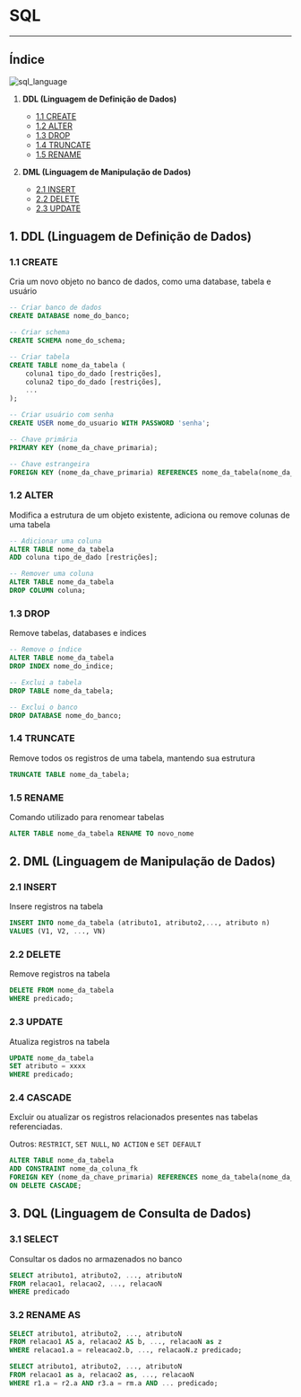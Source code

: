 # SQL 
---

## Índice

![sql_language](https://github.com/user-attachments/assets/d5370e6a-5c60-44cd-a7fa-3ba7446f9814)

1. **DDL (Linguagem de Definição de Dados)**
   - [1.1 CREATE](#11-create)
   - [1.2 ALTER](#12-alter)
   - [1.3 DROP](#13-drop)
   - [1.4 TRUNCATE](#14-truncate)
   - [1.5 RENAME](#15-rename)

2. **DML (Linguagem de Manipulação de Dados)**
   - [2.1 INSERT](#21-insert)
   - [2.2 DELETE](#22-delete)
   - [2.3 UPDATE](#23-update)

## 1. DDL (Linguagem de Definição de Dados)

### 1.1 CREATE
Cria um novo objeto no banco de dados, como uma database, tabela e usuário 

```sql
-- Criar banco de dados
CREATE DATABASE nome_do_banco;

-- Criar schema
CREATE SCHEMA nome_do_schema;

-- Criar tabela
CREATE TABLE nome_da_tabela (
    coluna1 tipo_do_dado [restrições],
    coluna2 tipo_do_dado [restrições],
    ...
);

-- Criar usuário com senha
CREATE USER nome_do_usuario WITH PASSWORD 'senha';

-- Chave primária
PRIMARY KEY (nome_da_chave_primaria);

-- Chave estrangeira
FOREIGN KEY (nome_da_chave_primaria) REFERENCES nome_da_tabela(nome_da_coluna);
```

### 1.2 ALTER
Modifica a estrutura de um objeto existente, adiciona ou remove colunas de uma tabela

```sql
-- Adicionar uma coluna
ALTER TABLE nome_da_tabela
ADD coluna tipo_de_dado [restrições];

-- Remover uma coluna
ALTER TABLE nome_da_tabela
DROP COLUMN coluna;
```

### 1.3 DROP
Remove tabelas, databases e indices

```sql
-- Remove o índice 
ALTER TABLE nome_da_tabela 
DROP INDEX nome_do_indice;

-- Exclui a tabela 
DROP TABLE nome_da_tabela;

-- Exclui o banco 
DROP DATABASE nome_do_banco;
``` 

### 1.4 TRUNCATE
Remove todos os registros de uma tabela, mantendo sua estrutura

```sql
TRUNCATE TABLE nome_da_tabela;
```

### 1.5 RENAME
Comando utilizado para renomear tabelas

```sql
ALTER TABLE nome_da_tabela RENAME TO novo_nome
```

## 2. DML (Linguagem de Manipulação de Dados)

### 2.1 INSERT
Insere registros na tabela

```sql
INSERT INTO nome_da_tabela (atributo1, atributo2,..., atributo n)
VALUES (V1, V2, ..., VN)
```

### 2.2 DELETE
Remove registros na tabela

```sql
DELETE FROM nome_da_tabela
WHERE predicado;
```

### 2.3 UPDATE
Atualiza registros na tabela

```sql
UPDATE nome_da_tabela
SET atributo = xxxx
WHERE predicado;
```

### 2.4 CASCADE
Excluir ou atualizar os registros relacionados presentes nas tabelas referenciadas.

Outros: `RESTRICT`, `SET NULL`, `NO ACTION` e `SET DEFAULT`

```sql
ALTER TABLE nome_da_tabela
ADD CONSTRAINT nome_da_coluna_fk 
FOREIGN KEY (nome_da_chave_primaria) REFERENCES nome_da_tabela(nome_da_coluna)
ON DELETE CASCADE;
```

## 3. DQL (Linguagem de Consulta de Dados)

### 3.1 SELECT
Consultar os dados no armazenados no banco

```sql
SELECT atributo1, atributo2, ..., atributoN
FROM relacao1, relacao2, ..., relacaoN
WHERE predicado
``` 

### 3.2 RENAME AS
```sql
SELECT atributo1, atributo2, ..., atributoN
FROM relacao1 AS a, relacao2 AS b, ..., relacaoN as z
WHERE relacao1.a = releacao2.b, ..., relacaoN.z predicado;
```

```sql
SELECT atributo1, atributo2, ..., atributoN
FROM relacao1 as a, relacao2 as, ..., relacaoN
WHERE r1.a = r2.a AND r3.a = rm.a AND ... predicado;
```
